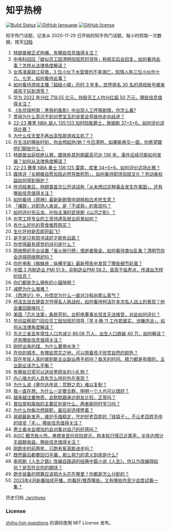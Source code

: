 # 知乎热榜
[![Build Status](https://github.com/ToWeLong/zhihu-hot-questions/workflows/CI/badge.svg)](https://github.com/ToWeLong/zhihu-hot-questions/actions)
[![GitHub language](https://img.shields.io/badge/language-golang-orange.svg)](https://golang.org/)
[![GitHub license](https://img.shields.io/github/license/ToWeLong/zhihu-hot-questions)](https://github.com/ToWeLong/zhihu-hot-questions/blob/main/LICENSE)

知乎热门话题，记录从 2020-11-29 日开始的知乎热门话题。每小时抓取一次数据，按天[归档](./archives)

<!-- BEGIN -->

1. [特朗普被正式拘捕，有哪些信息值得关注？](https://www.zhihu.com/question/593740347)
1. [中电科回应「疑似员工因清明加班怒怼领导」称核实后会回复，如何看待此事？怎样从法律角度解读？](https://www.zhihu.com/question/593735625)
1. [女孩凌晨跳江获救，3 位小伙下水营救均不幸溺亡，知情人称三位小伙均十六、七岁，如何看待此事？](https://www.zhihu.com/question/593634352)
1. [如何看待游戏主播「超级小桀」历时 3 年多、世界排名 30 名的游戏账号被亲戚孩子玩到清零？](https://www.zhihu.com/question/593611861)
1. [华为 2022 年分红 719.55 亿元，持股员工人均分红超 50 万元，哪些信息值得关注？](https://www.zhihu.com/question/593628230)
1. [《名侦探柯南：黑铁的鱼影》中出现人工呼吸剧情，你怎么看?](https://www.zhihu.com/question/593710019)
1. [贾母为什么意识不到对贾宝玉的宠爱会导致他走向歧途？](https://www.zhihu.com/question/578503725)
1. [22-23 赛季 NBA 湖人 135:133 加时险胜爵士，詹姆斯 37+5+6，如何评价这场比赛？](https://www.zhihu.com/question/593768737)
1. [为什么任天堂不再出高性能游戏主机了？](https://www.zhihu.com/question/347423117)
1. [在生活的哪些时刻，你会想起他/她？今日清明，如果能再见一面，你希望跟他们聊些什么？](https://www.zhihu.com/question/593046890)
1. [特朗普出庭拒绝认罪，媒体称其刑期最高可达 136 年，事件后续可能如何发展？如何从法律角度解读？](https://www.zhihu.com/question/593764588)
1. [22-23 赛季 NBA 勇士 136:125 雷霆，库里 34+5+6，如何评价这场比赛？](https://www.zhihu.com/question/593772595)
1. [媒体评「长期被自愿加班必然导致积怨」，如何看待职场加班文化？劳动者权益如何得到保护？](https://www.zhihu.com/question/593792569)
1. [传讯结束后，特朗普首次公开讲话称「从未想过这种事会发生在美国」，还有哪些信息值得关注？](https://www.zhihu.com/question/593769619)
1. [如何看待《原神》最新新剧情中胡桃和白术抢生意？](https://www.zhihu.com/question/593147785)
1. [「裸辞」对职场人来说，是「不成熟」的表现吗？](https://www.zhihu.com/question/593528213)
1. [如何评价张云龙、孙怡主演的武侠剧《山河之影》？](https://www.zhihu.com/question/592105111)
1. [光学工程专业的工资待遇及就业前景如何？](https://www.zhihu.com/question/374038126)
1. [有什么好吃的零食推荐购买？](https://www.zhihu.com/question/587052078)
1. [生化环材是否即将起飞?](https://www.zhihu.com/question/578350519)
1. [是不是只有把书读好才能有出路？](https://www.zhihu.com/question/593663574)
1. [你觉得最有感觉的诗句是什么？](https://www.zhihu.com/question/593708590)
1. [网络祭祀平台设置「香火排行榜」借逝者吸金，如何看待类似乱象？清明节你会选择网络祭祀吗？](https://www.zhihu.com/question/592349010)
1. [你在电影《蜘蛛侠：纵横宇宙》最新预告中发现了哪些细节彩蛋？](https://www.zhihu.com/question/593641959)
1. [中国 3 月制造业 PMI 51.9，非制造业PMI 58.2，皆高于临界点，传递出怎样的信息？](https://www.zhihu.com/question/592936525)
1. [你们都是怎么拥有的小猫咪啊？](https://www.zhihu.com/question/439341620)
1. [减肥为什么很难？](https://www.zhihu.com/question/589765284)
1. [《西游记》中，孙悟空为什么一直对沙和尚那么客气？](https://www.zhihu.com/question/31273393)
1. [柯洁五战五捷首次夺得名人挑战权，如何看待柯洁在本次名人战上的表现？他会重回巅峰吗？](https://www.zhihu.com/question/593505215)
1. [美国「芯片法案」条款苛刻，台积电董事长坦言无法接受，对此如何评价？](https://www.zhihu.com/question/593006264)
1. [劳动监察部门回应员工因加班怼领导「早 8 晚 11 工作若属实，涉嫌违法」，如何从法律角度解读？](https://www.zhihu.com/question/593794343)
1. [东北三省去年常住人口共减少 86.08 万人，出生人口跌破 40 万，如何解读？还有哪些信息值得关注？](https://www.zhihu.com/question/593515343)
1. [刚挖出来的煤，为什么要用水洗？](https://www.zhihu.com/question/592820484)
1. [在你的城市，有哪些赏花之地，可以带着孩子欣赏自然的颜色？](https://www.zhihu.com/question/589885802)
1. [现在年轻人真的做到能主业副业两手抓吗？每天的时间、精力都是有限的，主业副业该怎么平衡？](https://www.zhihu.com/question/592999820)
1. [有哪些日常可以送给男朋友的小礼物？](https://www.zhihu.com/question/318426309)
1. [内心强大的人具有怎么样的外在表现？](https://www.zhihu.com/question/593440091)
1. [为什么说《塞尔达传说：荒野之息》难以复制？](https://www.zhihu.com/question/586628150)
1. [我一直在想，为什么一定要合群，明明一个人也可以很好？](https://www.zhihu.com/question/593551926)
1. [越来越注重物质，会默默跟身边朋友比较，正常吗？](https://www.zhihu.com/question/592851633)
1. [普拉提和瑜伽的主要区别是什么，两者能同时学习吗？](https://www.zhihu.com/question/591313410)
1. [为什么你每次想辞职，最后却选择憋着？](https://www.zhihu.com/question/593110282)
1. [易纲最新发声，维护币值稳定，守护好老百姓的「钱袋子」，不让老百姓手中的钱变「毛」，哪些信息值得关注？](https://www.zhihu.com/question/593770610)
1. [男士香水会增加约会对象对自己的好感吗？](https://www.zhihu.com/question/589968396)
1. [AIGC 概念股火热，券商发首份风险提示，称本轮行情已近尾声，半年内预计无超额收益，哪些信息值得关注？](https://www.zhihu.com/question/593774877)
1. [刚跑步的前两年，只跑有氧真能进步吗？](https://www.zhihu.com/question/587953638)
1. [既然最后都要回归平庸，那么努力的意义到底是什么?](https://www.zhihu.com/question/593522252)
1. [电视剧《人生之路》改编自路遥的经典中篇小说《人生》，你认为改编得如何？是否符合你的期待？](https://www.zhihu.com/question/590846295)
1. [跑步装备的预算应该把大头花在哪里？你都是怎么分配的？](https://www.zhihu.com/question/593013956)
1. [2023年4月新番陆续开播，你看好/推荐哪些，又有哪些你至少会尝试看一集？](https://www.zhihu.com/question/592963683)

<!-- END -->

历史归档 [./archives](./archives)


### License
[zhihu-hot-questions](https://github.com/towelong/zhihu-hot-questions) 的源码使用 MIT License 发布。